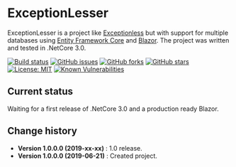 ExceptionLesser
====================================

ExceptionLesser is a project like [Exceptionless](https://github.com/exceptionless/Exceptionless) but with support for multiple databases using
[Entity Framework Core](https://docs.microsoft.com/en-us/ef/core/) and [Blazor](https://github.com/aspnet/Blazor).
The project was written and tested in .NetCore 3.0.

[![Build status](https://ci.appveyor.com/api/projects/status/r15iwnjcyoul5t1m?svg=true)](https://ci.appveyor.com/project/SeppPenner/exceptionlesser)
[![GitHub issues](https://img.shields.io/github/issues/SeppPenner/ExceptionLesser.svg)](https://github.com/SeppPenner/ExceptionLesser/issues)
[![GitHub forks](https://img.shields.io/github/forks/SeppPenner/ExceptionLesser.svg)](https://github.com/SeppPenner/ExceptionLesser/network)
[![GitHub stars](https://img.shields.io/github/stars/SeppPenner/ExceptionLesser.svg)](https://github.com/SeppPenner/ExceptionLesser/stargazers)
[![License: MIT](https://img.shields.io/badge/License-MIT-blue.svg)](https://raw.githubusercontent.com/SeppPenner/ExceptionLesser/master/License.txt)
[![Known Vulnerabilities](https://snyk.io/test/github/SeppPenner/ExceptionLesser/badge.svg)](https://snyk.io/test/github/SeppPenner/ExceptionLesser)

## Current status
Waiting for a first release of .NetCore 3.0 and a production ready Blazor.

Change history
--------------

* **Version 1.0.0.0 (2019-xx-xx)** : 1.0 release.
* **Version 1.0.0.0 (2019-06-21)** : Created project.